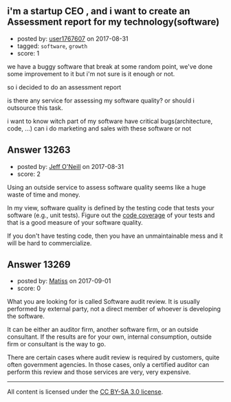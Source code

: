 ## i'm a startup CEO , and i want to create an Assessment report for my technology(software)

- posted by: [user1767607](https://stackexchange.com/users/1967866/user1767607) on 2017-08-31
- tagged: `software`, `growth`
- score: 1

we have a buggy software that break at some random point, we've done some improvement to it but i'm not sure is it enough or not.

so i decided to do an assessment report 

is there any service for assessing my software quality?
or should i outsource this task.

i want to know witch part of my software have critical bugs(architecture, code, ...)
can i do marketing and sales with these software or not


## Answer 13263

- posted by: [Jeff O'Neill](https://stackexchange.com/users/46273/jeff-o-neill) on 2017-08-31
- score: 2

<p>Using an outside service to assess software quality seems like a huge waste of time and money.</p>

<p>In my view, software quality is defined by the testing code that tests your software (e.g., unit tests). Figure out the <a href="https://en.wikipedia.org/wiki/Code_coverage" rel="nofollow noreferrer">code coverage</a> of your tests and that is a good measure of your software quality.</p>

<p>If you don't have testing code, then you have an unmaintainable mess and it will be hard to commercialize.</p>



## Answer 13269

- posted by: [Matiss](https://stackexchange.com/users/1819512/matiss) on 2017-09-01
- score: 0

What you are looking for is called Software audit review. It is usually performed by external party, not a direct member of whoever is developing the software.

It can be either an auditor firm, another software firm, or an outside consultant. If the results are for your own, internal consumption, outside firm or consultant is the way to go.

There are certain cases where audit review is required by customers, quite often government agencies. In those cases, only a certified auditor can perform this review and those services are very, very expensive.



---

All content is licensed under the [CC BY-SA 3.0 license](https://creativecommons.org/licenses/by-sa/3.0/).
